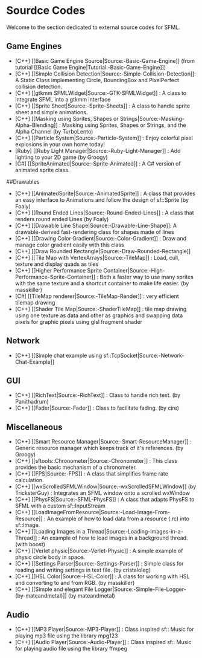 # Sourdce Codes

Welcome to the section dedicated to external source codes for SFML.

## Game Engines
* [C++] [[Basic Game Engine Source|Source:-Basic-Game-Engine]] (from tutorial [[Basic Game Engine|Tutorial:-Basic-Game-Engine]])
* [C++] [[Simple Collision Detection|Source:-Simple-Collision-Detection]]: A Static Class implementing Circle, BoundingBox and PixelPerfect collision detection.
* [C++] [[gtkmm SFMLWidget|Source:-GTK-SFMLWidget]] : A class to integrate SFML into a gtkmm interface
* [C++] [[Sprite Sheet|Source:-Sprite-Sheets]] : A class to handle sprite sheet and simple animations.
* [C++] [[Masking using Sprites, Shapes or Strings|Source:-Masking-Alpha-Blending]] : Masking using Sprites, Shapes or Strings, and the Alpha Channel (by TurboLento)
* [C++] [[Particle System|Source:-Particle-System]] : Enjoy colorful pixel explosions in your own home today!
* [Ruby] [[Ruby Light Manager|Source:-Ruby-Light-Manager]] : Add lighting to your 2D game (by Groogy)
* [C#] [[SpriteAnimated|Source:-Sprite-Animated]] : A C# version of animated sprite class.

##Drawables
* [C++] [[AnimatedSprite|Source:-AnimatedSprite]] : A class that provides an easy interface to Animations and follow the design of sf::Sprite (by Foaly)
* [C++] [[Round Ended Lines|Source:-Round-Ended-Lines]] : A class that renders round ended Lines (by Foaly)
* [C++] [[Drawable Line Shape|Source:-Drawable-Line-Shape]]: A drawable-derived fast-rendering class for shapes made of lines
* [C++] [[Drawing Color Gradient|Source:-Color-Gradient]] : Draw and manage color gradient easily with this class
* [C++] [[Draw Rounded Rectangle|Source:-Draw-Rounded-Rectangle]] 
* [C++] [[Tile Map with VertexArrays|Source:-TileMap]] : Load, cull, texture and display quads as tiles
* [C++] [[Higher Performance Sprite Container|Source:-High-Performance-Sprite-Container]] : Both a faster way to use many sprites with the same texture and a shortcut container to make life easier. (by masskiller)
* [C#] [[TileMap renderer|Source:-TileMap-Render]] : very efficient tilemap drawing
* [C++] [[Shader Tile Map|Source:-ShaderTileMap]] : tile map drawing using one texture as data and other as graphics and swapping data pixels for graphic pixels using glsl fragment shader

## Network
* [C++] [[Simple chat example using sf::TcpSocket|Source:-Network-Chat-Example]]

## GUI
* [C++] [[RichText|Source:-RichText]] : Class to handle rich text. (by Panithadrum)
* [C++] [[Fader|Source:-Fader]] : Class to facilitate fading. (by cire)

## Miscellaneous
* [C++] [[Smart Resource Manager|Source:-Smart-ResourceManager]] : Generic resource manager which keeps track of it's references. (by Groogy)
* [C++] [[sftools::Chronometer|Source:-Chronometer]] : This class provides the basic mechanism of a chronometer.
* [C++] [[FPS|Source:-FPS]] : A class that simplifies frame rate calculation.
* [C++] [[wxScrolledSFMLWindow|Source:-wxScrolledSFMLWindow]] (by TricksterGuy) : Integrates an SFML window onto a scrolled wxWindow
* [C++] [[PhysFS|Source:-SFML-PhysFS]] : A class that adapts PhysFS to SFML with a custom sf::InputStream
* [C++] [[LoadImageFromResource|Source:-Load-Image-From-Resource]] : An example of how to load data from a resource (.rc) into sf::Image.
* [C++] [[Loading Images in a Thread|Source:-Loading-Images-in-a-Thread]] : An example of how to load images in a background thread. (with boost)
* [C++] [[Verlet physic|Source:-Verlet-Physic]] : A simple example of physic circle body in space.
* [C++] [[Settings Parser|Source:-Settings-Parser]] : Simple class for reading and writing settings in text file. (by cristaloleg)
* [C++] [[HSL Color|Source:-HSL-Color]] : A class for working with HSL and converting to and from RGB. (by masskiller)
* [C++] [[Simple and elegant File Logger|Source:-Simple-File-Logger-(by-mateandmetal)]] (by mateandmetal)

## Audio
* [C++] [[MP3 Player|Source:-MP3-Player]] : Class inspired sf:: Music for playing mp3 file using the library mpg123
* [C++] [[Audio Player|Source:-Audio-Player]] : Class inspired sf:: Music for playing audio file using the library ffmpeg